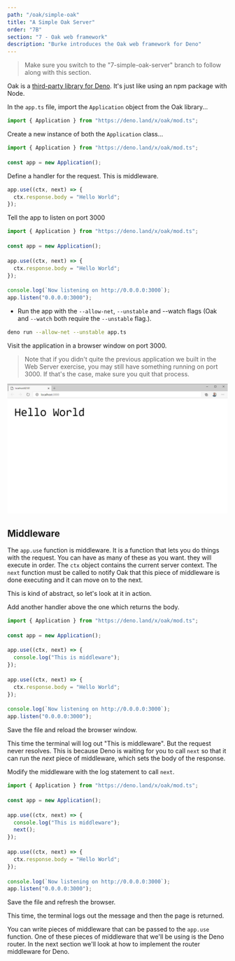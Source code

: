 ```yaml
---
path: "/oak/simple-oak"
title: "A Simple Oak Server"
order: "7B"
section: "7 - Oak web framework"
description: "Burke introduces the Oak web framework for Deno"
---
```


> Make sure you switch to the "7-simple-oak-server" branch to follow along with this section.

Oak is a [third-party library for Deno](https://oakserver.github.io/oak/). It's just like using an npm package with Node.

In the `app.ts` file, import the `Application` object from the Oak library...

```typescript
import { Application } from "https://deno.land/x/oak/mod.ts";
```

Create a new instance of both the `Application` class...

```typescript
import { Application } from "https://deno.land/x/oak/mod.ts";

const app = new Application();
```

Define a handler for the request. This is middleware.

```typescript
app.use((ctx, next) => {
  ctx.response.body = "Hello World";
});
```

Tell the app to listen on port 3000

```typescript
import { Application } from "https://deno.land/x/oak/mod.ts";

const app = new Application();

app.use((ctx, next) => {
  ctx.response.body = "Hello World";
});

console.log(`Now listening on http://0.0.0.0:3000`);
app.listen("0.0.0.0:3000");
```

- Run the app with the `--allow-net`, `--unstable` and --watch flags (Oak and `--watch` both require the `--unstable` flag.).

```bash
deno run --allow-net --unstable app.ts
```

Visit the application in a browser window on port 3000.

> Note that if you didn't quite the previous application we built in the Web Server exercise, you may still have something running on port 3000. If that's the case, make sure you quit that process.

![](../images/simple-oak-app.jpg)

## Middleware

The `app.use` function is middleware. It is a function that lets you do things with the request. You can have as many of these as you want. they will execute in order. The `ctx` object contains the current server context. The `next` function must be called to notify Oak that this piece of middleware is done executing and it can move on to the next.

This is kind of abstract, so let's look at it in action.

Add another handler above the one which returns the body.

```typescript
import { Application } from "https://deno.land/x/oak/mod.ts";

const app = new Application();

app.use((ctx, next) => {
  console.log("This is middleware");
});

app.use((ctx, next) => {
  ctx.response.body = "Hello World";
});

console.log(`Now listening on http://0.0.0.0:3000`);
app.listen("0.0.0.0:3000");
```

Save the file and reload the browser window.

This time the terminal will log out "This is middleware". But the request never resolves. This is because Deno is waiting for you to call `next` so that it can run the _next_ piece of middleware, which sets the body of the response.

Modify the middleware with the log statement to call `next`.

```typescript
import { Application } from "https://deno.land/x/oak/mod.ts";

const app = new Application();

app.use((ctx, next) => {
  console.log("This is middleware");
  next();
});

app.use((ctx, next) => {
  ctx.response.body = "Hello World";
});

console.log(`Now listening on http://0.0.0.0:3000`);
app.listen("0.0.0.0:3000");
```

Save the file and refresh the browser.

This time, the terminal logs out the message and then the page is returned.

You can write pieces of middleware that can be passed to the `app.use` function. One of these pieces of middleware that we'll be using is the Deno router. In the next section we'll look at how to implement the router middleware for Deno.
